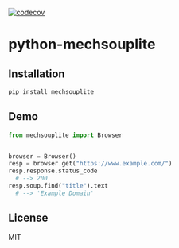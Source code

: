 [![codecov](https://codecov.io/gh/kumarstack55/python-mechsouplite/branch/main/graph/badge.svg?token=QwzgFauQKa)](https://app.codecov.io/gh/kumarstack55/python-mechsouplite)

# python-mechsouplite

## Installation

```bash
pip install mechsouplite
```

## Demo

```python
from mechsouplite import Browser


browser = Browser()
resp = browser.get("https://www.example.com/")
resp.response.status_code
  # --> 200
resp.soup.find("title").text
  # --> 'Example Domain'
```

## License

MIT
